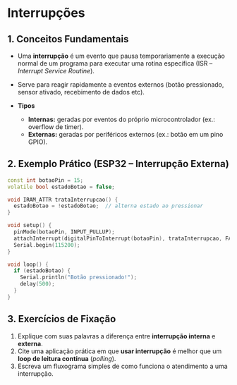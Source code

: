 # Interrupções

## 1. Conceitos Fundamentais

* Uma **interrupção** é um evento que pausa temporariamente a execução normal de um programa para executar uma rotina específica (ISR – *Interrupt Service Routine*).

* Serve para reagir rapidamente a eventos externos (botão pressionado, sensor ativado, recebimento de dados etc).

* **Tipos**

  * **Internas:** geradas por eventos do próprio microcontrolador (ex.: overflow de timer).
  * **Externas:** geradas por periféricos externos (ex.: botão em um pino GPIO).


## 2. Exemplo Prático (ESP32 – Interrupção Externa)

```cpp
const int botaoPin = 15;
volatile bool estadoBotao = false;

void IRAM_ATTR trataInterrupcao() {
  estadoBotao = !estadoBotao;  // alterna estado ao pressionar
}

void setup() {
  pinMode(botaoPin, INPUT_PULLUP);
  attachInterrupt(digitalPinToInterrupt(botaoPin), trataInterrupcao, FALLING);
  Serial.begin(115200);
}

void loop() {
  if (estadoBotao) {
    Serial.println("Botão pressionado!");
    delay(500);
  }
}
```


## 3. Exercícios de Fixação

1. Explique com suas palavras a diferença entre **interrupção interna** e **externa**.
2. Cite uma aplicação prática em que **usar interrupção** é melhor que um **loop de leitura contínua** (*polling*).
3. Escreva um fluxograma simples de como funciona o atendimento a uma interrupção.

